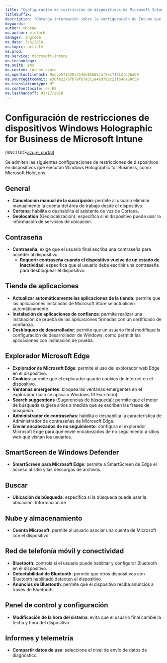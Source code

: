 ```yaml
---
title: "Configuración de restricción de dispositivos de Microsoft Intune para Windows Holographic for Business"
titleSuffix: 
description: "Obtenga información sobre la configuración de Intune que se puede usar para controlar los valores de configuración y la funcionalidad en dispositivos que ejecutan Windows Holographic for Business."
keywords: 
author: vhorne
ms.author: victorh
manager: angrobe
ms.date: 3/6/2018
ms.topic: article
ms.prod: 
ms.service: microsoft-intune
ms.technology: 
ms.suite: ems
ms.custom: intune-azure
ms.openlocfilehash: 9acce571330a754de85b65caf8ec71912fd36a69
ms.sourcegitcommit: e30fb2375fb79f67e5c1e4ed7b2c21fb9ca80c59
ms.translationtype: HT
ms.contentlocale: es-ES
ms.lasthandoff: 03/17/2018
---
```

# <a name="microsoft-intune-windows-holographic-for-business-device-restriction-settings"></a>Configuración de restricciones de dispositivos Windows Holographic for Business de Microsoft Intune

[!INCLUDE[azure_portal](./includes/azure_portal.md)]

Se admiten las siguientes configuraciones de restricciones de dispositivos en dispositivos que ejecutan Windows Holographic for Business, como Microsoft HoloLens.

## <a name="general"></a>General

- **Cancelación manual de la suscripción**: permite al usuario eliminar manualmente la cuenta del área de trabajo desde el dispositivo.
- **Cortana**: habilita o deshabilita el asistente de voz de Cortana.
- **Geolocation** (Geolocalización): especifica si el dispositivo puede usar la información de servicios de ubicación.



## <a name="password"></a>Contraseña
-   **Contraseña**: exige que el usuario final escriba una contraseña para acceder al dispositivo.
    -   **Requerir contraseña cuando el dispositivo vuelve de un estado de inactividad**: especifica que el usuario debe escribir una contraseña para desbloquear el dispositivo.



## <a name="app-store"></a>Tienda de aplicaciones

-   **Actualizar automáticamente las aplicaciones de la tienda**: permite que las aplicaciones instaladas de Microsoft Store se actualicen automáticamente.
-   **Instalación de aplicaciones de confianza**: permite realizar una instalación de prueba de las aplicaciones firmadas con un certificado de confianza.
-   **Desbloqueo de desarrollador**: permite que un usuario final modifique la configuración de desarrollador de Windows, como permitir las aplicaciones con instalación de prueba.

## <a name="edge-browser"></a>Explorador Microsoft Edge

-   **Explorador de Microsoft Edge**: permite el uso del explorador web Edge en el dispositivo.
-   **Cookies**: permite que el explorador guarde cookies de Internet en el dispositivo.
-   **Ventanas emergentes**: bloquea las ventanas emergentes en el explorador (solo se aplica a Windows 10 Escritorio).
-   **Search suggestions** (Sugerencias de búsqueda): permite que el motor de búsqueda sugiera sitios a medida que se escriben las frases de búsqueda.
-   **Administrador de contraseñas**: habilita o deshabilita la característica de Administrador de contraseñas de Microsoft Edge.
- **Enviar encabezados de no seguimiento**: configura el explorador Microsoft Edge para que envíe encabezados de no seguimiento a sitios web que visitan los usuarios.

## <a name="windows-defender-smart-screen"></a>SmartScreen de Windows Defender

- **SmartScreen para Microsoft Edge**: permite a SmartScreen de Edge el acceso al sitio y las descargas de archivos.

## <a name="search"></a>Buscar
- **Ubicación de búsqueda**: especifica si la búsqueda puede usar la ubicación. Información de


## <a name="cloud-and-storage"></a>Nube y almacenamiento
-   **Cuenta Microsoft**: permite al usuario asociar una cuenta de Microsoft con el dispositivo.

## <a name="cellular-and-connectivity"></a>Red de telefonía móvil y conectividad

-   **Bluetooth**: controla si el usuario puede habilitar y configurar Bluetooth en el dispositivo.
-   **Detectabilidad de Bluetooth**: permite que otros dispositivos con Bluetooth habilitado detecten el dispositivo.
-   **Anuncios de Bluetooth**: permite que el dispositivo reciba anuncios a través de Bluetooth.

## <a name="control-panel-and-settings"></a>Panel de control y configuración

- **Modificación de la hora del sistema**: evita que el usuario final cambie la fecha y hora del dispositivo.

## <a name="reporting-and-telemetry"></a>Informes y telemetría

- **Compartir datos de uso**: seleccione el nivel de envío de datos de diagnóstico.